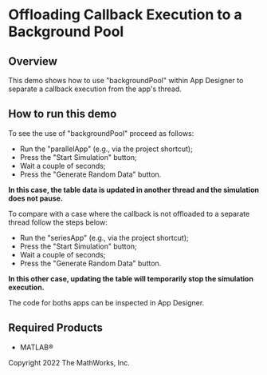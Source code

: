 # Offloading Callback Execution to a Background Pool

## Overview
This demo shows how to use "backgroundPool" within App Designer to separate a callback execution from the app's thread.

## How to run this demo
To see the use of "backgroundPool" proceed as follows:
* Run the "parallelApp" (e.g., via the project shortcut);
* Press the "Start Simulation" button;
* Wait a couple of seconds;
* Press the "Generate Random Data" button.

**In this case, the table data is updated in another thread and the simulation does not pause.**

To compare with a case where the callback is not offloaded to a separate thread follow the steps below:
* Run the "seriesApp" (e.g., via the project shortcut);
* Press the "Start Simulation" button;
* Wait a couple of seconds;
* Press the "Generate Random Data" button.

**In this other case, updating the table will temporarily stop the simulation execution.**

The code for boths apps can be inspected in App Designer.

## Required Products
* MATLAB®

Copyright 2022 The MathWorks, Inc.
